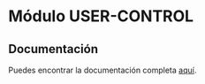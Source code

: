 # Módulo USER-CONTROL

## Documentación

Puedes encontrar la documentación completa [aquí](https://betsabe09.github.io/TP1-ArmBookCurso2024/auto-control/Docs/html/index.html).
